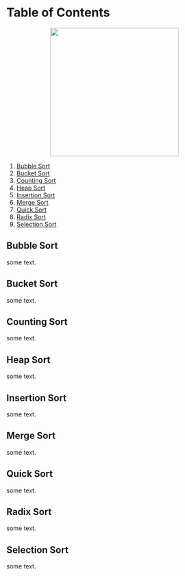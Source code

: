 # Table of Contents
<p align="center">
  <img 
    width="300"
    height="300"
    src="https://user-images.githubusercontent.com/102417356/165273721-01bca157-c51f-4bb3-8f91-f2459ea91740.gif"
  >
</p>

1. [Bubble Sort](#bubble-sort)
2. [Bucket Sort](#bucket-sort)
3. [Counting Sort](#counting-sort)
4. [Heap Sort](#heap-sort)
5. [Insertion Sort](#insertion-sort)
6. [Merge Sort](#merge-sort)
7. [Quick Sort](#quick-sort)
8. [Radix Sort](#radix-sort)
9. [Selection Sort](#selection-sort)

## Bubble Sort
some text.
## Bucket Sort
some text.
## Counting Sort
some text.
## Heap Sort
some text.
## Insertion Sort
some text.
## Merge Sort
some text.
## Quick Sort
some text.
## Radix Sort
some text.
## Selection Sort
some text.
